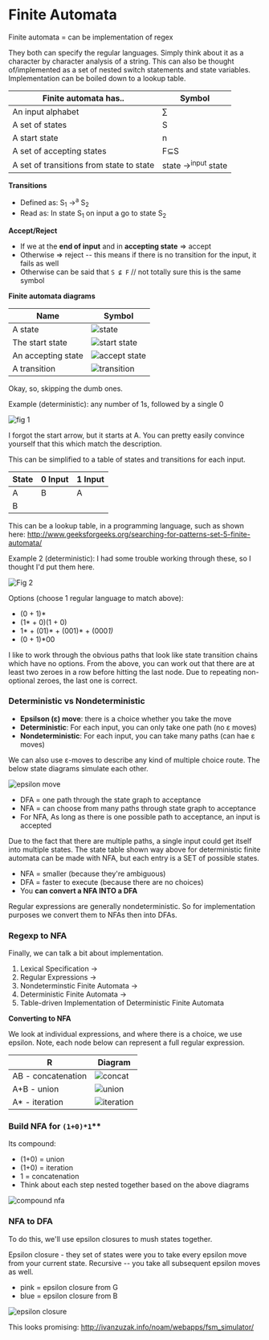 # Finite Automata

Finite automata = can be implementation of regex

They both can specify the regular languages. Simply think about it as a character by character analysis of a string. This can also be thought of/implemented as a set of nested switch statements and state variables. Implementation can be boiled down to a lookup table.

|Finite automata has..|Symbol|
|--|--|
|An input alphabet|∑|
|A set of states|S|
|A start state|n|
|A set of accepting states|F⊆S|
|A set of transitions from state to state|state →<sup>input</sup> state

**Transitions**
* Defined as: S<sub>1</sub> →<sup>a</sup> S<sub>2</sub>
* Read as: In state S<sub>1</sub> on input a go to state S<sub>2</sub>

**Accept/Reject**
* If we at the **end of input** and in **accepting state** => accept
* Otherwise => reject -- this means if there is no transition for the input, it fails as well
* Otherwise can be said that `S ⊈ F` // not totally sure this is the same symbol

**Finite automata diagrams**

|Name|Symbol|
|--|--|
|A state|![state](state.png)|
|The start state|![start state](start.png)|
|An accepting state|![accept state](accept.png)|
|A transition|![transition](transition.png)|


Okay, so, skipping the dumb ones.

Example (deterministic): any number of 1s, followed by a single 0

![fig 1](fig1.png)


I forgot the start arrow, but it starts at A. You can pretty easily convince yourself that this which match the description.

This can be simplified to a table of states and transitions for each input.

|State|0 Input|1 Input|
|--|--|--|
|A|B  |A|
|B| | | |

This can be a lookup table, in a programming language, such as shown here: http://www.geeksforgeeks.org/searching-for-patterns-set-5-finite-automata/

Example 2 (deterministic): I had some trouble working through these, so I thought I'd put them here.

![Fig 2](fig2.png)

Options (choose 1 regular language to match above):
* (0 + 1)*
* (1* + 0)(1 + 0)
* 1* + (01)* + (001)* + (000*1)*
* (0 + 1)*00

I like to work through the obvious paths that look like state transition chains which have no options.  From the above, you can work out that there are at least two zeroes in a row before hitting the last node. Due to repeating non-optional zeroes, the last one is correct.

### Deterministic vs Nondeterministic

* **Epsilson (ε) move**: there is a choice whether you take the move
* **Deterministic**: For each input, you can only take one path (no ε moves)
* **Nondeterministic**: For each input, you can take many paths (can hae ε moves)

We can also use ε-moves to describe any kind of multiple choice route. The below state diagrams simulate each other.

![epsilon move](epsilon-move.png)

* DFA = one path through the state graph to acceptance
* NFA = can choose from many paths through state graph to acceptance
* For NFA, As long as there is one possible path to acceptance, an input is accepted

Due to the fact that there are multiple paths, a single input could get itself into multiple states. The state table shown way above for deterministic finite automata can be made with NFA, but each entry is a SET of possible states.

* NFA = smaller (because they're ambiguous)
* DFA = faster to execute (because there are no choices)
* You **can convert a NFA INTO a DFA**

Regular expressions are generally nondeterministic. So for implementation purposes we convert them to NFAs then into DFAs.

### Regexp to NFA

Finally, we can talk a bit about implementation.

1. Lexical Specification → 
2. Regular Expressions → 
3. Nondeterminstic Finite Automata → 
4. Deterministic Finite Automata → 
5. Table-driven Implementation of Deterministic Finite Automata

**Converting to NFA**

We look at individual expressions, and where there is a choice, we use epsilon. Note, each node below can represent a full regular expression.

|R|Diagram|
|--|--|
|AB - concatenation|![concat](AB.png)|
|A+B - union|![union](A+B.png)|
|A* - iteration|![iteration](AStar.png)|


### Build NFA for `(1+0)*1`**

Its compound:
* (1+0) = union
* (1+0) = iteration
* 1 = concatenation
* Think about each step nested together based on the above diagrams

![compound nfa](compound-nfa.png)

### NFA to DFA

To do this, we'll use epsilon closures to mush states together.

Epsilon closure - they set of states were you to take every epsilon move from your current state. Recursive -- you take all subsequent epsilon moves as well.

* pink = epsilon closure from G
* blue = epsilon closure from B

![epsilon closure](epsilon-closure.png)



This looks promising: http://ivanzuzak.info/noam/webapps/fsm_simulator/